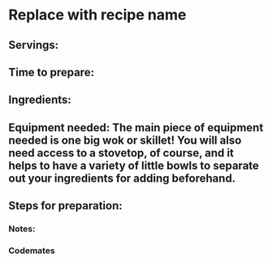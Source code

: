 # Replace with recipe name

## Servings: 

## Time to prepare: 

## Ingredients:


## Equipment needed: The main piece of equipment needed is one big wok or skillet! You will also need  access to a stovetop, of course, and it helps to have a variety of little bowls to separate out your ingredients for adding beforehand.


## Steps for preparation:



### Notes:



### Codemates #
